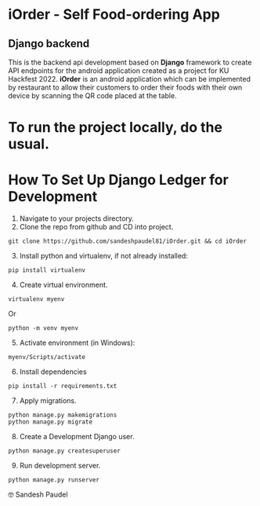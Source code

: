 # iOrder - Self Food-ordering App

## Django backend

This is the backend api development based on **Django** framework to create API endpoints for the android application created as a project for KU Hackfest 2022. **iOrder** is an android application which can be implemented by restaurant to allow their customers to order their foods with their own device by scanning the QR code placed at the table.

# To run the project locally, do the usual.

# How To Set Up Django Ledger for Development

1. Navigate to your projects directory.
2. Clone the repo from github and CD into project.

```shell
git clone https://github.com/sandeshpaudel81/iOrder.git && cd iOrder
```

3. Install python and virtualenv, if not already installed:

```shell
pip install virtualenv
```

4. Create virtual environment.

```shell
virtualenv myenv
```

Or

```shell
python -m venv myenv
```

5. Activate environment (in Windows):

```shell
myenv/Scripts/activate
```

6. Install dependencies

```shell
pip install -r requirements.txt
```

7. Apply migrations.

```shell
python manage.py makemigrations
python manage.py migrate
```

8. Create a Development Django user.

```shell
python manage.py createsuperuser
```

9. Run development server.

```shell
python manage.py runserver
```

:nerd_face: Sandesh Paudel
